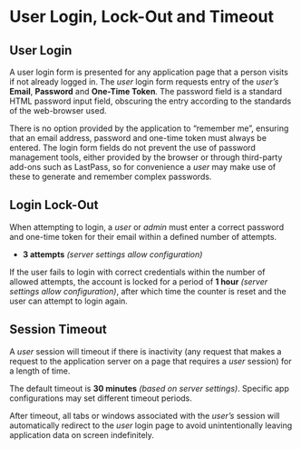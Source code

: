 # User Login, Lock-Out and Timeout

## User Login

A user login form is presented for any application page that a person visits if not already logged in. The _user_ login form requests entry of the _user’s_ **Email**, **Password** and **One-Time Token**. The password field is a standard HTML password input field, obscuring the entry according to the standards of the web-browser used. 

There is no option provided by the application to “remember me”, ensuring that an email address, password and one-time token must always be entered. The login form fields do not prevent the use of password management tools, either provided by the browser or through third-party add-ons such as LastPass, so for convenience a _user_ may make use of these to generate and remember complex passwords.

## Login Lock-Out

When attempting to login, a _user_ or _admin_ must enter a correct password and one-time token for their email within a defined number of attempts.

* **3 attempts**  *(server settings allow configuration)*

If the user fails to login with correct credentials within the number of allowed attempts, the account is locked for a period of **1 hour**
*(server settings allow configuration)*, after which time the counter is reset and the user can attempt to login again.

## Session Timeout

A _user_ session will timeout if there is inactivity (any request that makes a request to the application server on a page that requires a _user_ session) for a length of time.

The default timeout is **30 minutes** *(based on server settings)*. Specific app configurations may set different timeout periods.

After timeout, all tabs or windows associated with the _user’s_ session will automatically redirect to the _user_ login page to avoid unintentionally leaving application data on screen indefinitely.

